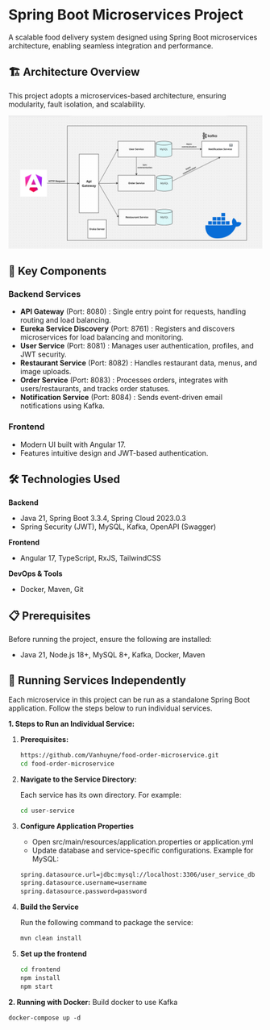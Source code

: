 # Spring Boot Microservices Project

A scalable food delivery system designed using Spring Boot microservices architecture, enabling seamless integration and performance.

## 🏗️ Architecture Overview
This project adopts a microservices-based architecture, ensuring modularity, fault isolation, and scalability.

![Architecture Diagram](./screenshot/architecture.png)

## 🚀 Key Components
### Backend Services
- **API Gateway** (Port: 8080) : Single entry point for requests, handling routing and load balancing.
- **Eureka Service Discovery** (Port: 8761) : Registers and discovers microservices for load balancing and monitoring.
- **User Service** (Port: 8081) : Manages user authentication, profiles, and JWT security.
- **Restaurant Service** (Port: 8082) : Handles restaurant data, menus, and image uploads.
- **Order Service** (Port: 8083) : Processes orders, integrates with users/restaurants, and tracks order statuses.
- **Notification Service** (Port: 8084) : Sends event-driven email notifications using Kafka.

### Frontend
- Modern UI built with Angular 17.
- Features intuitive design and JWT-based authentication.

## 🛠️ Technologies Used
**Backend**
  - Java 21, Spring Boot 3.3.4, Spring Cloud 2023.0.3
  - Spring Security (JWT), MySQL, Kafka, OpenAPI (Swagger)

**Frontend**
  - Angular 17, TypeScript, RxJS, TailwindCSS
    
**DevOps & Tools**
  - Docker, Maven, Git

## 📋 Prerequisites
Before running the project, ensure the following are installed:
- Java 21, Node.js 18+, MySQL 8+, Kafka, Docker, Maven

## 🚀 Running Services Independently
Each microservice in this project can be run as a standalone Spring Boot application. Follow the steps below to run individual services.

**1. Steps to Run an Individual Service:**
1. **Prerequisites:**
   
    ```bash
    https://github.com/Vanhuyne/food-order-microservice.git
    cd food-order-microservice
    ```
3. **Navigate to the Service Directory:**
   
   Each service has its own directory. For example:
    ```bash
    cd user-service
    ```
5. **Configure Application Properties**
   
    - Open src/main/resources/application.properties or application.yml
    - Update database and service-specific configurations. Example for MySQL:
      
    ```bash
    spring.datasource.url=jdbc:mysql://localhost:3306/user_service_db
    spring.datasource.username=username
    spring.datasource.password=password
    ```
6. **Build the Service**
   
     Run the following command to package the service:
     ```bash
     mvn clean install
     ```
7. **Set up the frontend**
   
     ```bash
     cd frontend
     npm install
     npm start
     ```
     
**2. Running with Docker:**
    Build docker to use Kafka
    
    docker-compose up -d
  



